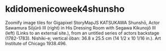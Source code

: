 # kdidomenicoweek4shunsho
Zoomify image tiles for Gigapixel StoryMapJS KATSUKAWA Shunshō, Actor Sawamura Sōjūrō III (right) in His Dressing Room with Segawa Kikunojô III (left) (Links to an external site.), from an untitled series of actors backstage (1782-1783). Nishiki-e; vertical ōban: 36.8 x 25.5 cm (14 1/2 x 10 1/16 in.). Art Institute of Chicago 1938.496.
